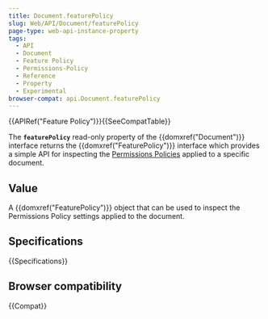 ```yaml
---
title: Document.featurePolicy
slug: Web/API/Document/featurePolicy
page-type: web-api-instance-property
tags:
  - API
  - Document
  - Feature Policy
  - Permissions-Policy
  - Reference
  - Property
  - Experimental
browser-compat: api.Document.featurePolicy
---
```


{{APIRef("Feature Policy")}}{{SeeCompatTable}}

The **`featurePolicy`** read-only property of the {{domxref("Document")}} interface returns the {{domxref("FeaturePolicy")}} interface which provides a simple API for inspecting the [Permissions Policies](/en-US/docs/Web/HTTP/Permissions_Policy) applied to a specific document.

## Value

A {{domxref("FeaturePolicy")}} object that can be used to inspect the Permissions Policy settings applied to the document.

## Specifications

{{Specifications}}

## Browser compatibility

{{Compat}}
